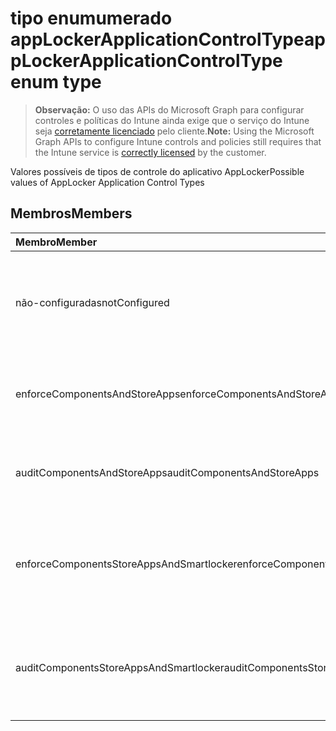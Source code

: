 # <a name="applockerapplicationcontroltype-enum-type"></a><span data-ttu-id="0165d-101">tipo enumumerado appLockerApplicationControlType</span><span class="sxs-lookup"><span data-stu-id="0165d-101">appLockerApplicationControlType enum type</span></span>

> <span data-ttu-id="0165d-102">**Observação:** O uso das APIs do Microsoft Graph para configurar controles e políticas do Intune ainda exige que o serviço do Intune seja [corretamente licenciado](https://go.microsoft.com/fwlink/?linkid=839381) pelo cliente.</span><span class="sxs-lookup"><span data-stu-id="0165d-102">**Note:** Using the Microsoft Graph APIs to configure Intune controls and policies still requires that the Intune service is [correctly licensed](https://go.microsoft.com/fwlink/?linkid=839381) by the customer.</span></span>

<span data-ttu-id="0165d-103">Valores possíveis de tipos de controle do aplicativo AppLocker</span><span class="sxs-lookup"><span data-stu-id="0165d-103">Possible values of AppLocker Application Control Types</span></span>
## <a name="members"></a><span data-ttu-id="0165d-104">Membros</span><span class="sxs-lookup"><span data-stu-id="0165d-104">Members</span></span>
|<span data-ttu-id="0165d-105">Membro</span><span class="sxs-lookup"><span data-stu-id="0165d-105">Member</span></span>|<span data-ttu-id="0165d-106">Valor</span><span class="sxs-lookup"><span data-stu-id="0165d-106">Value</span></span>|<span data-ttu-id="0165d-107">Descrição</span><span class="sxs-lookup"><span data-stu-id="0165d-107">Description</span></span>|
|:---|:---|:---|
|<span data-ttu-id="0165d-108">não-configuradas</span><span class="sxs-lookup"><span data-stu-id="0165d-108">notConfigured</span></span>|<span data-ttu-id="0165d-109">0</span><span class="sxs-lookup"><span data-stu-id="0165d-109">0%</span></span>|<span data-ttu-id="0165d-110">Valor padrão de dispositivo, nenhum tipo de controle do aplicativo selecionado.</span><span class="sxs-lookup"><span data-stu-id="0165d-110">Device default value, no Application Control type selected.</span></span>|
|<span data-ttu-id="0165d-111">enforceComponentsAndStoreApps</span><span class="sxs-lookup"><span data-stu-id="0165d-111">enforceComponentsAndStoreApps</span></span>|<span data-ttu-id="0165d-112">1</span><span class="sxs-lookup"><span data-stu-id="0165d-112">-1</span></span>|<span data-ttu-id="0165d-113">Impor componente do Windows e aplicativos de armazenamento.</span><span class="sxs-lookup"><span data-stu-id="0165d-113">Enforce Windows component and store apps.</span></span>|
|<span data-ttu-id="0165d-114">auditComponentsAndStoreApps</span><span class="sxs-lookup"><span data-stu-id="0165d-114">auditComponentsAndStoreApps</span></span>|<span data-ttu-id="0165d-115">2</span><span class="sxs-lookup"><span data-stu-id="0165d-115">-2</span></span>|<span data-ttu-id="0165d-116">Auditar componente do Windows e aplicativos de armazenamento.</span><span class="sxs-lookup"><span data-stu-id="0165d-116">Audit Windows component and store apps.</span></span>|
|<span data-ttu-id="0165d-117">enforceComponentsStoreAppsAndSmartlocker</span><span class="sxs-lookup"><span data-stu-id="0165d-117">enforceComponentsStoreAppsAndSmartlocker</span></span>|<span data-ttu-id="0165d-118">3</span><span class="sxs-lookup"><span data-stu-id="0165d-118">-3</span></span>|<span data-ttu-id="0165d-119">Impor componentes do Windows, aplicativos de armazenamento e bloqueador inteligente.</span><span class="sxs-lookup"><span data-stu-id="0165d-119">Enforce Windows components, store apps and smart locker.</span></span>|
|<span data-ttu-id="0165d-120">auditComponentsStoreAppsAndSmartlocker</span><span class="sxs-lookup"><span data-stu-id="0165d-120">auditComponentsStoreAppsAndSmartlocker</span></span>|<span data-ttu-id="0165d-121">4</span><span class="sxs-lookup"><span data-stu-id="0165d-121">-4</span></span>|<span data-ttu-id="0165d-122">Auditar componentes do Windows, aplicativos de armazenamento e bloqueador inteligente.</span><span class="sxs-lookup"><span data-stu-id="0165d-122">Audit Windows components, store apps and smart locker.</span></span>|








